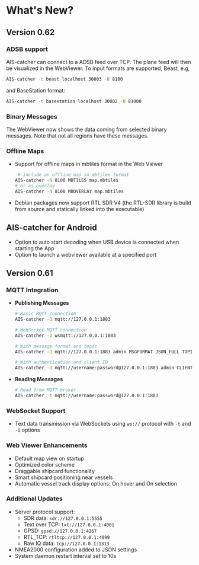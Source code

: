# What's New?

## Version 0.62


### ADSB support

AIS-catcher can connect to a ADSB feed over TCP. The plane feed will then be visualized in the WebViewer. To input formats are supported, Beast, e.g,
```bash
AIS-catcher -t beast localhost 30003 -N 8100
```

and BaseStation format:

```bash
AIS-catcher -t basestation localhost 30002 -N 81000
```

### Binary Messages

The WebViewer now shows the data coming from selected binary messages. Note that not all regions have these messages.

### Offline Maps
- Support for offline maps in mbtiles format in the Web Viewer
  ```bash
   # include an offline map in mbtiles format
  AIS-catcher -N 8100 MBTILES map.mbtiles
  # or as overlay
  AIS-catcher -N 8100 MBOVERLAY map.mbtiles
  ```
- Debian packages now support RTL SDR V4 (the RTL-SDR library is build from source and statically linked into the executable)

## AIS-catcher for Android

- Option to auto start decoding when USB device is connected when starting the App
- Option to launch a webviewer available at a specified port

## Version 0.61

### MQTT Integration
- **Publishing Messages**
  ```bash
  # Basic MQTT connection
  AIS-catcher -Q mqtt://127.0.0.1:1883

  # WebSocket MQTT connection
  AIS-catcher -Q wsmqtt://127.0.0.1:1883

  # With message format and topic
  AIS-catcher -Q mqtt://127.0.0.1:1883 admin MSGFORMAT JSON_FULL TOPIC data/ais

  # With authentication and client ID
  AIS-catcher -Q mqtt://username:password@127.0.0.1:1883 admin CLIENT aiscatcher
  ```

- **Reading Messages**
  ```bash
  # Read from MQTT broker
  AIS-catcher -t mqtt://username:password@127.0.0.1:1883
  ```

### WebSocket Support
- Text data transmission via WebSockets using `ws://` protocol with `-t` and `-Q` options

### Web Viewer Enhancements
- Default map view on startup
- Optimized color scheme
- Draggable shipcard functionality
- Smart shipcard positioning near vessels
- Automatic vessel track display options: On hover and On selection

### Additional Updates
- Server protocol support:
  - SDR data: `sdr://127.0.0.1:5555`
  - Text over TCP: `txt://127.0.0.1:4001`
  - GPSD: `gpsd://127.0.0.1:4267`
  - RTL_TCP: `rtltcp://127.0.0.1:4099`
  - Raw IQ data: `tcp://127.0.0.1:1313`
- NMEA2000 configuration added to JSON settings
- System daemon restart interval set to 10s